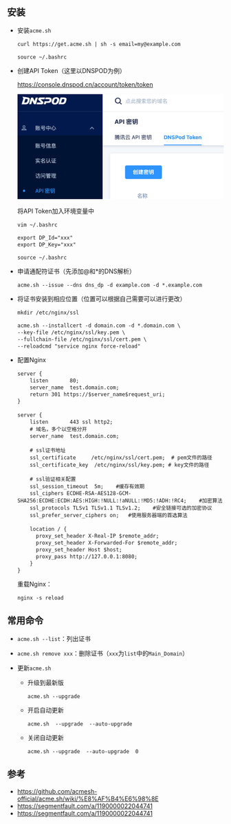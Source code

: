 ## 安装

- 安装`acme.sh`

  ```shell
  curl https://get.acme.sh | sh -s email=my@example.com
  ```

  ```shell
  source ~/.bashrc
  ```

- 创建API Token（这里以DNSPOD为例）

  https://console.dnspod.cn/account/token/token

  ![](https://raw.githubusercontent.com/MrWater233/PictureHost/master/202110051342673.png)

  将API Token加入环境变量中

  ```shell
  vim ~/.bashrc
  ```

  ```shell
  export DP_Id="xxx"
  export DP_Key="xxx"
  ```

  ```shell
  source ~/.bashrc
  ```

- 申请通配符证书（先添加@和*的DNS解析）

  ```shell
  acme.sh --issue --dns dns_dp -d example.com -d *.example.com
  ```

- 将证书安装到相应位置（位置可以根据自己需要可以进行更改）

  ```shell
  mkdir /etc/nginx/ssl
  ```

  ```shell
  acme.sh --installcert -d domain.com -d *.domain.com \
  --key-file /etc/nginx/ssl/key.pem \
  --fullchain-file /etc/nginx/ssl/cert.pem \
  --reloadcmd "service nginx force-reload"
  ```

- 配置Nginx

  ```shell
  server {
      listen       80;
      server_name  test.domain.com;
      return 301 https://$server_name$request_uri;
  }
  
  server {
      listen       443 ssl http2;
      # 域名，多个以空格分开
      server_name  test.domain.com;
      
      # ssl证书地址
      ssl_certificate     /etc/nginx/ssl/cert.pem;  # pem文件的路径
      ssl_certificate_key  /etc/nginx/ssl/key.pem; # key文件的路径
      
      # ssl验证相关配置
      ssl_session_timeout  5m;    #缓存有效期
      ssl_ciphers ECDHE-RSA-AES128-GCM-SHA256:ECDHE:ECDH:AES:HIGH:!NULL:!aNULL:!MD5:!ADH:!RC4;    #加密算法
      ssl_protocols TLSv1 TLSv1.1 TLSv1.2;    #安全链接可选的加密协议
      ssl_prefer_server_ciphers on;   #使用服务器端的首选算法
  
      location / {
      	proxy_set_header X-Real-IP $remote_addr;
      	proxy_set_header X-Forwarded-For $remote_addr;
      	proxy_set_header Host $host;
      	proxy_pass http://127.0.0.1:8080;
      }
  }
  ```

  重载Nginx：

  ```shell
  nginx -s reload
  ```

## 常用命令

- `acme.sh --list`：列出证书

- `acme.sh remove xxx`：删除证书（`xxx`为`list`中的`Main_Domain`）

- 更新`acme.sh`

  - 升级到最新版 

    ```shell
    acme.sh --upgrade
    ```

  - 开启自动更新

    ```shell
    acme.sh  --upgrade  --auto-upgrade
    ```

  - 关闭自动更新

    ```shell
    acme.sh --upgrade  --auto-upgrade  0
    ```

## 参考

- https://github.com/acmesh-official/acme.sh/wiki/%E8%AF%B4%E6%98%8E
- https://segmentfault.com/a/1190000022044741
- https://segmentfault.com/a/1190000022044741